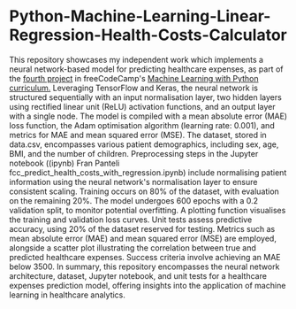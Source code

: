 # Python-Machine-Learning-Linear-Regression-Health-Costs-Calculator
This repository showcases my independent work which implements a neural network-based model for predicting healthcare expenses, as part of the [fourth project](https://www.freecodecamp.org/learn/machine-learning-with-python/machine-learning-with-python-projects/linear-regression-health-costs-calculator) in freeCodeCamp's [Machine Learning with Python curriculum.](https://www.freecodecamp.org/learn/machine-learning-with-python/#how-neural-networks-work) Leveraging TensorFlow and Keras, the neural network is structured sequentially with an input normalisation layer, two hidden layers using rectified linear unit (ReLU) activation functions, and an output layer with a single node. The model is compiled with a mean absolute error (MAE) loss function, the Adam optimisation algorithm (learning rate: 0.001), and metrics for MAE and mean squared error (MSE). The dataset, stored in data.csv, encompasses various patient demographics, including sex, age, BMI, and the number of children. Preprocessing steps in the Jupyter notebook ((ipynb) Fran Panteli fcc_predict_health_costs_with_regression.ipynb) include normalising patient information using the neural network's normalisation layer to ensure consistent scaling. Training occurs on 80% of the dataset, with evaluation on the remaining 20%. The model undergoes 600 epochs with a 0.2 validation split, to monitor potential overfitting. A plotting function visualises the training and validation loss curves. Unit tests assess predictive accuracy, using 20% of the dataset reserved for testing. Metrics such as mean absolute error (MAE) and mean squared error (MSE) are employed, alongside a scatter plot illustrating the correlation between true and predicted healthcare expenses. Success criteria involve achieving an MAE below 3500. In summary, this repository encompasses the neural network architecture, dataset, Jupyter notebook, and unit tests for a healthcare expenses prediction model, offering insights into the application of machine learning in healthcare analytics.
